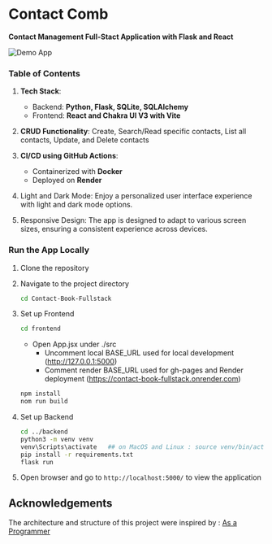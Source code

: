 # Contact Comb

**Contact Management Full-Stact Application with Flask and React**

![Demo App](https://github.com/user-attachments/assets/74612380-084e-4a6c-9988-3a5a88e5273c)


### Table of Contents

1. **Tech Stack**: 
    - Backend: **Python, Flask, SQLite, SQLAlchemy**
    - Frontend: **React and Chakra UI V3 with Vite**

2. **CRUD Functionality**: Create, Search/Read specific contacts, List all contacts, Update, and Delete contacts

3. **CI/CD using GitHub Actions**: 
    - Containerized with **Docker**
    - Deployed on **Render**

4. Light and Dark Mode: Enjoy a personalized user interface experience with light and dark mode options.

5. Responsive Design: The app is designed to adapt to various screen sizes, ensuring a consistent experience across devices.

### Run the App Locally

1. Clone the repository

2. Navigate to the project directory
    ```bash
    cd Contact-Book-Fullstack
    ```

3. Set up Frontend
    ```bash
    cd frontend
    ```
    * Open App.jsx under ./src
        * Uncomment local BASE_URL used for local development (http://127.0.0.1:5000)
        * Comment render BASE_URL used for gh-pages and Render deployment (https://contact-book-fullstack.onrender.com)
    
    ```bash
    npm install
    nom run build
    ```

4. Set up Backend
    ```bash
    cd ../backend
    python3 -m venv venv
    venv\Scripts\activate   ## on MacOS and Linux : source venv/bin/activate
    pip install -r requirements.txt
    flask run
    ```

5. Open browser and go to `http://localhost:5000/` to view the application

## Acknowledgements
The architecture and structure of this project were inspired by : [As a Programmer](https://github.com/burakorkmez/react-python-tutorial)
